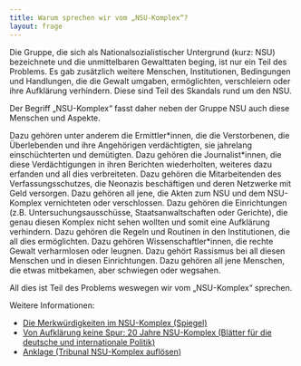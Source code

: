 ```yaml
---
title: Warum sprechen wir vom „NSU-Komplex“?
layout: frage
---
```


Die Gruppe, die sich als Nationalsozialistischer Untergrund (kurz: NSU) bezeichnete und die unmittelbaren Gewalttaten beging, ist nur ein Teil des Problems. Es gab zusätzlich weitere Menschen, Institutionen, Bedingungen und Handlungen, die die Gewalt umgaben, ermöglichten, verschleiern oder ihre Aufklärung verhindern. Diese sind Teil des Skandals rund um den NSU. 

Der Begriff „NSU-Komplex“ fasst daher neben der Gruppe NSU auch diese Menschen und Aspekte.

Dazu gehören unter anderem die Ermittler\*innen, die die Verstorbenen, die Überlebenden und ihre Angehörigen verdächtigten, sie jahrelang einschüchterten und demütigten. Dazu gehören die Journalist\*innen, die diese Verdächtigungen in ihren Berichten wiederholten, weiteres dazu erfanden und all dies verbreiteten. Dazu gehören die Mitarbeitenden des Verfassungsschutzes, die Neonazis beschäftigen und deren Netzwerke mit Geld versorgen. Dazu gehören all jene, die Akten zum NSU und dem NSU-Komplex vernichteten oder verschlossen. Dazu gehören die Einrichtungen (z.B. Untersuchungsausschüsse, Staatsanwaltschaften oder Gerichte), die genau diesen Komplex nicht sehen wollten und somit eine Aufklärung verhindern. Dazu gehören die Regeln und Routinen in den Institutionen, die all dies ermöglichten. Dazu gehören Wissenschaftler\*innen, die rechte Gewalt verharmlosen oder leugnen. Dazu gehört Rassismus bei all diesen Menschen und in diesen Einrichtungen. Dazu gehören all jene Menschen, die etwas mitbekamen, aber schwiegen oder wegsahen.

All dies ist Teil des Problems weswegen wir vom „NSU-Komplex“ sprechen.

Weitere Informationen:
- [Die Merkwürdigkeiten im NSU-Komplex (Spiegel)](https://www.spiegel.de/panorama/justiz/nsu-komplex-die-pannen-und-merkwuerdigkeiten-a-1216659.html)
- [Von Aufklärung keine Spur: 20 Jahre NSU-Komplex (Blätter für die deutsche und internationale Politik)](https://www.blaetter.de/ausgabe/2018/januar/von-aufklaerung-keine-spur-20-jahre-nsu-komplex) 
- [Anklage (Tribunal NSU-Komplex auflösen)](https://www.nsu-tribunal.de/anklage/)
